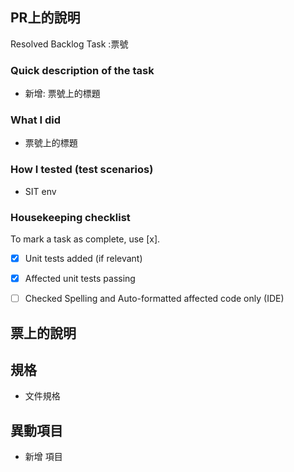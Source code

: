 

## PR上的說明

Resolved Backlog Task :票號

### Quick description of the task
- 新增: 票號上的標題

### What I did
- 票號上的標題

### How I tested (test scenarios)
- SIT env
### Housekeeping checklist
To mark a task as complete, use [x].

- [x] Unit tests added (if relevant)
- [x] Affected unit tests passing
- [ ] Checked Spelling and Auto-formatted affected code only (IDE)


## 票上的說明

## 規格

- 文件規格

## 異動項目

- 新增 項目